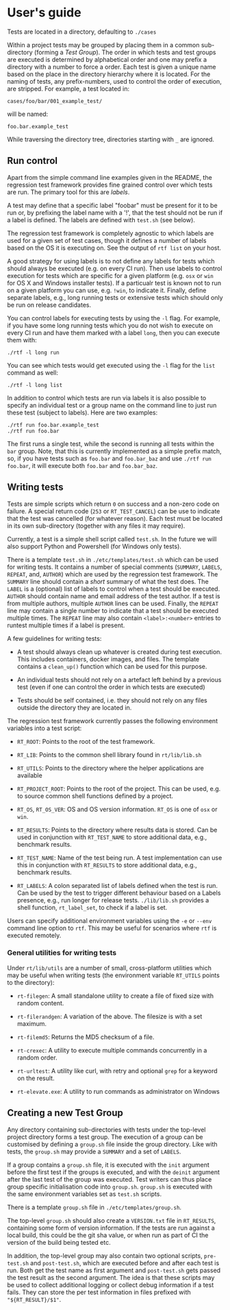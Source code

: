 # User's guide

Tests are located in a directory, defaulting to `./cases`

Within a project tests may be grouped by placing them in a
common sub-directory (forming a _Test Group_).  The order in which
tests and test groups are executed is determined by alphabetical order
and one may prefix a directory with a number to force a order. Each
test is given a unique name based on the place in the directory
hierarchy where it is located.  For the naming of tests, any
prefix-numbers, used to control the order of execution, are
stripped. For example, a test located in:

```
cases/foo/bar/001_example_test/
```

will be named:

```
foo.bar.example_test
```

While traversing the directory tree, directories starting with `_` are
ignored.

## Run control

Apart from the simple command line examples given in the README,
the regression test framework provides fine grained control over which 
tests are run.  The primary tool for this are _labels_.

A test may define that a specific label "foobar" must be present for
it to be run or, by prefixing the label name with a '!', that the test
should not be run if a label is defined. The labels are defined with
`test.sh` (see below).

The regression test framework is completely agnostic to which labels
are used for a given set of test cases, though it defines a number of
labels based on the OS it is executing on. See the output of `rtf
list` on your host.

A good strategy for using labels is to not define any labels for tests
which should always be executed (e.g. on every CI run).  Then use
labels to control execution for tests which are specific for a given
platform (e.g. `osx` or `win` for OS X and Windows installer tests).
If a particualr test is known not to run on a given platform you can
use, e.g. `!win`, to indicate it.  Finally, define separate labels,
e.g., long running tests or extensive tests which should only be run
on release candidates.

You can control labels for executing tests by using the `-l` flag.
For example, if you have some long running tests which you do not wish
to execute on every CI run and have them marked with a label `long`,
then you can execute them with:

```
./rtf -l long run
```

You can see which tests would get executed using the `-l` flag for the
`list` command as well:

```
./rtf -l long list
```

In addition to control which tests are run via labels it is also
possible to specify an individual test or a group name on the command
line to just run these test (subject to labels).  Here are two
examples:

```
./rtf run foo.bar.example_test
./rtf run foo.bar
```

The first runs a single test, while the second is running all tests
within the `bar` group. Note, that this is currently implemented as
a simple prefix match, so, if you have tests such as `foo.bar` and
`foo.bar_baz` and use `./rtf run foo.bar`, it will execute both
`foo.bar` and `foo.bar_baz`.


## Writing tests

Tests are simple scripts which return `0` on success and a non-zero
code on failure.  A special return code (`253` or `RT_TEST_CANCEL`)
can be use to indicate that the test was cancelled (for whatever
reason).  Each test must be located in its own sub-directory (together
with any files it may require).

Currently, a test is a simple shell script called `test.sh`. In the
future we will also support Python and Powershell (for Windows only
tests).

There is a template `test.sh` in `./etc/templates/test.sh` which can be
used for writing tests. It contains a number of special comments
(`SUMMARY`, `LABELS`, `REPEAT`, and, `AUTHOR`) which are used by the
regression test framework. The `SUMMARY` line should contain a *short*
summary of what the test does. The `LABEL` is a (optional) list of
labels to control when a test should be executed.  `AUTHOR` should
contain name and email address of the test author.  If a test is from
multiple authors, multiple `AUTHOR` lines can be used.  Finally, the
`REPEAT` line may contain a single number to indicate that a test
should be executed multiple times.  The `REPEAT` line may also contain
`<label>:<number>` entries to runtest multiple times if a label is
present.

A few guidelines for writing tests:

- A test should always clean up whatever is created during test
  execution. This includes containers, docker images, and files. The
  template contains a `clean_up()` function which can be used for this
  purpose.

- An individual tests should not rely on a artefact left behind by a
  previous test (even if one can control the order in which tests are
  executed)

- Tests should be self contained, i.e. they should not rely on any
  files outside the directory they are located in.

The regression test framework currently passes the following
environment variables into a test script:

- `RT_ROOT`: Points to the root of the test framework.

- `RT_LIB`: Points to the common shell library found in `rt/lib/lib.sh`

- `RT_UTILS`: Points to the directory where the helper applications
  are available

- `RT_PROJECT_ROOT`: Points to the root of the project. This can be
  used, e.g. to source common shell functions defined by a project.

- `RT_OS`, `RT_OS_VER`: OS and OS version information. `RT_OS` is one
  of `osx` or `win`.

- `RT_RESULTS`: Points to the directory where results data is stored.
  Can be used in conjunction with `RT_TEST_NAME` to store additional
  data, e.g., benchmark results.

- `RT_TEST_NAME`: Name of the test being run. A test implementation
  can use this in conjunction with `RT_RESULTS` to store additional
  data, e.g., benchmark results.

- `RT_LABELS`: A colon separated list of labels defined when the test
  is run. Can be used by the test to trigger different behaviour based
  on a Labels presence, e.g., run longer for release
  tests. `./lib/lib.sh` provides a shell function, `rt_label_set`, to
  check if a label is set.

Users can specify additional environment variables using the `-e` or
`--env` command line option to `rtf`.  This may be useful for
scenarios where `rtf` is executed remotely.


### General utilities for writing tests

Under `rt/lib/utils` are a number of small, cross-platform utilities
which may be useful when writing tests (the environment variable 
`RT_UTILS` points to the directory):

- `rt-filegen`: A small standalone utility to create a file of fixed
  size with random content.

- `rt-filerandgen`: A variation of the above. The filesize is with a
  set maximum.

- `rt-filemd5`: Returns the MD5 checksum of a file.

- `rt-crexec`: A utility to execute multiple commands concurrently in a
  random order.

- `rt-urltest`: A utility like curl, with retry and optional `grep` for a
  keyword on the result.

- `rt-elevate.exe`: A utility to run commands as administrator on Windows


## Creating a new Test Group

Any directory containing sub-directories with tests under the
top-level project directory forms a test group.  The execution of a
group can be customised by defining a `group.sh` file inside the group
directory.  Like with tests, the `group.sh` may provide a `SUMMARY`
and a set of `LABELS`.

If a group contains a `group.sh` file, it is executed with the `init`
argument before the first test if the groups is executed, and with the
`deinit` argument after the last test of the group was executed.  Test
writers can thus place group specific initialisation code into
`group.sh`. `group.sh` is executed with the same environment variables
set as `test.sh` scripts.

There is a template `group.sh` file in `./etc/templates/group.sh`.

The top-level `group.sh` should also create a `VERSION.txt` file in
`RT_RESULTS`, containing some form of version information.  If the
tests are run against a local build, this could be the git sha value,
or when run as part of CI the version of the build being tested etc.

In addition, the top-level group may also contain two optional
scripts, `pre-test.sh` and `post-test.sh`, which are executed before
and after each test is run.  Both get the test name as first argument
and `post-test.sh` gets passed the test result as the second argument.
The idea is that these scripts may be used to collect additional
logging or collect debug information if a test fails.  They can store
the per test information in files prefixed with `"${RT_RESULT}/$1"`.
